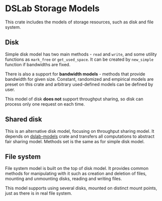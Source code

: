 # DSLab Storage Models

This crate includes the models of storage resources, such as disk and file system.

## Disk

Simple disk model has two main methods - `read` and `write`, and some utility functions as `mark_free` or `get_used_space`. It can be created by `new_simple` function if bandwidths are fixed.

There is also a support for __bandwidth models__ - methods that provide bandwidth for given size. Constant, randomized and empirical models are preset on this crate and arbitrary used-defined models can be defined by user.

This model of disk **does not** support throughput sharing, so disk can process only one request on each time.

## Shared disk

This is an alternative disk model, focusing on throughput sharing model. It depends on [dslab-models](../dslab-models/) crate and transfers all computations to abstract fair sharing model. Methods set is the same as for simple disk model.

## File system

File system model is built on the top of disk model. It provides common methods for manipulating with it such as creation and deletion of files, mounting and unmounting disks, reading and writing files.

This model supports using several disks, mounted on distinct mount points, just as there is in real file system.
